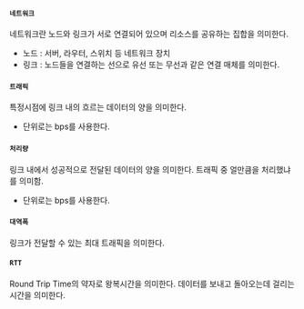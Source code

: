 #### `네트워크`

네트워크란 노드와 링크가 서로 연결되어 있으며 리소스를 공유하는 집합을 의미한다.

- 노드 : 서버, 라우터, 스위치 등 네트워크 장치
- 링크 : 노드들을 연결하는 선으로 유선 또는 무선과 같은 연결 매체를 의미한다.

#### `트래픽`

특정시점에 링크 내의 흐르는 데이터의 양을 의미한다.

- 단위로는 bps를 사용한다.

#### `처리량`

링크 내에서 성공적으로 전달된 데이터의 양을 의미한다. 트래픽 중 얼만큼을 처리했냐를 의미함.

- 단위로는 bps를 사용한다.

#### `대역폭`

링크가 전달할 수 있는 최대 트래픽을 의미한다.

#### `RTT`

Round Trip Time의 약자로 왕복시간을 의미한다. 데이터를 보내고 돌아오는데 걸리는 시간을 의미한다.
